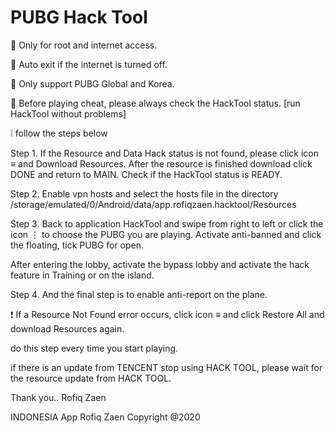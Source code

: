 # PUBG Hack Tool #


📌 Only for root and internet access.

📌 Auto exit if the internet is turned off.

📌 Only support PUBG Global and Korea.

📌 Before playing cheat, please always check the HackTool status.
[run HackTool without problems] 


❕ follow the steps below 


Step 1.
If the Resource and Data Hack status is not found, please click icon ≡ and Download Resources.
After the resource is finished download click DONE and return to MAIN.
Check if the HackTool status is READY.

Step 2. 
Enable vpn hosts and select the hosts file in the directory /storage/emulated/0/Android/data/app.rofiqzaen.hacktool/Resources

Step 3.
Back to application HackTool and swipe from right to left or click the icon  ⋮  to choose the PUBG you are playing.
Activate anti-banned and click the floating, tick PUBG for open.

After entering the lobby, activate the bypass lobby and activate the hack feature in Training or on the island.

Step 4.
And the final step is to enable anti-report on the plane.



❗ If a Resource Not Found error occurs, click icon  ≡  and click Restore All and download Resources again.


do this step every time you start playing.

if there is an update from TENCENT stop using HACK TOOL, please wait for the resource update from HACK TOOL.


Thank you..
Rofiq Zaen




   INDONESIA
App Rofiq Zaen
Copyright @2020
